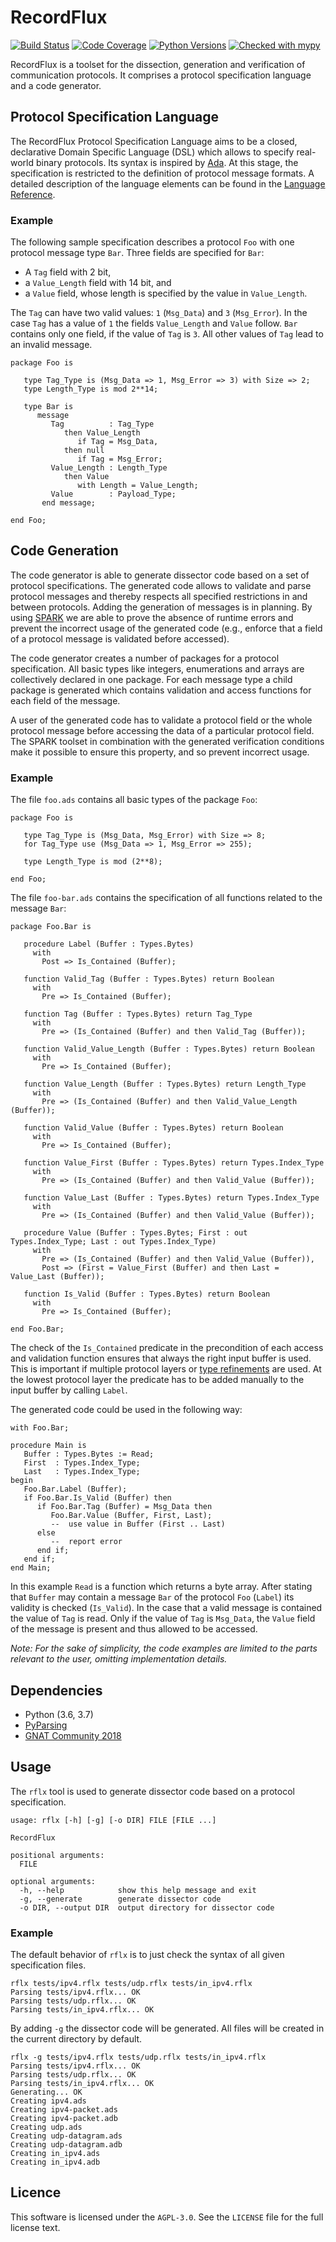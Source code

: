# RecordFlux

[![Build Status](https://travis-ci.org/Componolit/RecordFlux.svg?branch=master)](https://travis-ci.org/Componolit/RecordFlux)
[![Code Coverage](https://codecov.io/github/Componolit/RecordFlux/coverage.svg?branch=master)](https://codecov.io/github/Componolit/RecordFlux)
[![Python Versions](https://img.shields.io/badge/python-3.6%20%7C%203.7-blue.svg)](https://python.org/)
[![Checked with mypy](http://www.mypy-lang.org/static/mypy_badge.svg)](http://mypy-lang.org/)

RecordFlux is a toolset for the dissection, generation and verification of communication protocols. It comprises a protocol specification language and a code generator.

## Protocol Specification Language

The RecordFlux Protocol Specification Language aims to be a closed, declarative Domain Specific Language (DSL) which allows to specify real-world binary protocols. Its syntax is inspired by [Ada](https://www.adacore.com/about-ada). At this stage, the specification is restricted to the definition of protocol message formats. A detailed description of the language elements can be found in the [Language Reference](/doc/Language-Reference.md).

### Example

The following sample specification describes a protocol `Foo` with one protocol message type `Bar`. Three fields are specified for `Bar`:

- A `Tag` field with 2 bit,
- a `Value_Length` field with 14 bit, and
- a `Value` field, whose length is specified by the value in `Value_Length`.

The `Tag` can have two valid values: `1` (`Msg_Data`) and `3` (`Msg_Error`). In the case `Tag` has a value of `1` the fields `Value_Length` and `Value` follow. `Bar` contains only one field, if the value of `Tag` is `3`. All other values of `Tag` lead to an invalid message.

```
package Foo is

   type Tag_Type is (Msg_Data => 1, Msg_Error => 3) with Size => 2;
   type Length_Type is mod 2**14;

   type Bar is
      message
         Tag          : Tag_Type
            then Value_Length
               if Tag = Msg_Data,
            then null
               if Tag = Msg_Error;
         Value_Length : Length_Type
            then Value
               with Length = Value_Length;
         Value        : Payload_Type;
       end message;

end Foo;
```

## Code Generation

The code generator is able to generate dissector code based on a set of protocol specifications. The generated code allows to validate and parse protocol messages and thereby respects all specified restrictions in and between protocols. Adding the generation of messages is in planning. By using [SPARK](https://www.adacore.com/about-spark) we are able to prove the absence of runtime errors and prevent the incorrect usage of the generated code (e.g., enforce that a field of a protocol message is validated before accessed).

The code generator creates a number of packages for a protocol specification. All basic types like integers, enumerations and arrays are collectively declared in one package. For each message type a child package is generated which contains validation and access functions for each field of the message.

A user of the generated code has to validate a protocol field or the whole protocol message before accessing the data of a particular protocol field. The SPARK toolset in combination with the generated verification conditions make it possible to ensure this property, and so prevent incorrect usage.

### Example

The file `foo.ads` contains all basic types of the package `Foo`:

```
package Foo is

   type Tag_Type is (Msg_Data, Msg_Error) with Size => 8;
   for Tag_Type use (Msg_Data => 1, Msg_Error => 255);

   type Length_Type is mod (2**8);

end Foo;
```

The file `foo-bar.ads` contains the specification of all functions related to the message `Bar`:

```
package Foo.Bar is

   procedure Label (Buffer : Types.Bytes)
     with
       Post => Is_Contained (Buffer);

   function Valid_Tag (Buffer : Types.Bytes) return Boolean
     with
       Pre => Is_Contained (Buffer);

   function Tag (Buffer : Types.Bytes) return Tag_Type
     with
       Pre => (Is_Contained (Buffer) and then Valid_Tag (Buffer));

   function Valid_Value_Length (Buffer : Types.Bytes) return Boolean
     with
       Pre => Is_Contained (Buffer);

   function Value_Length (Buffer : Types.Bytes) return Length_Type
     with
       Pre => (Is_Contained (Buffer) and then Valid_Value_Length (Buffer));

   function Valid_Value (Buffer : Types.Bytes) return Boolean
     with
       Pre => Is_Contained (Buffer);

   function Value_First (Buffer : Types.Bytes) return Types.Index_Type
     with
       Pre => (Is_Contained (Buffer) and then Valid_Value (Buffer));

   function Value_Last (Buffer : Types.Bytes) return Types.Index_Type
     with
       Pre => (Is_Contained (Buffer) and then Valid_Value (Buffer));

   procedure Value (Buffer : Types.Bytes; First : out Types.Index_Type; Last : out Types.Index_Type)
     with
       Pre => (Is_Contained (Buffer) and then Valid_Value (Buffer)),
       Post => (First = Value_First (Buffer) and then Last = Value_Last (Buffer));

   function Is_Valid (Buffer : Types.Bytes) return Boolean
     with
       Pre => Is_Contained (Buffer);

end Foo.Bar;
```

The check of the `Is_Contained` predicate in the precondition of each access and validation function ensures that always the right input buffer is used. This is important if multiple protocol layers or [type refinements](/doc/Language-Reference.md#type-refinement) are used. At the lowest protocol layer the predicate has to be added manually to the input buffer by calling `Label`.

The generated code could be used in the following way:

```
with Foo.Bar;

procedure Main is
   Buffer : Types.Bytes := Read;
   First  : Types.Index_Type;
   Last   : Types.Index_Type;
begin
   Foo.Bar.Label (Buffer);
   if Foo.Bar.Is_Valid (Buffer) then
      if Foo.Bar.Tag (Buffer) = Msg_Data then
         Foo.Bar.Value (Buffer, First, Last);
         --  use value in Buffer (First .. Last)
      else
         --  report error
      end if;
   end if;
end Main;
```

In this example `Read` is a function which returns a byte array. After stating that `Buffer` may contain a message `Bar` of the protocol `Foo` (`Label`) its validity is checked (`Is_Valid`). In the case that a valid message is contained the value of `Tag` is read. Only if the value of `Tag` is `Msg_Data`, the `Value` field of the message is present and thus allowed to be accessed.

*Note: For the sake of simplicity, the code examples are limited to the parts relevant to the user, omitting implementation details.*

## Dependencies

- Python (3.6, 3.7)
- [PyParsing](https://github.com/pyparsing/pyparsing/)
- [GNAT Community 2018](https://www.adacore.com/download)

## Usage

The `rflx` tool is used to generate dissector code based on a protocol specification.

```
usage: rflx [-h] [-g] [-o DIR] FILE [FILE ...]

RecordFlux

positional arguments:
  FILE

optional arguments:
  -h, --help            show this help message and exit
  -g, --generate        generate dissector code
  -o DIR, --output DIR  output directory for dissector code
```

### Example

The default behavior of `rflx` is to just check the syntax of all given specification files.

```
rflx tests/ipv4.rflx tests/udp.rflx tests/in_ipv4.rflx
Parsing tests/ipv4.rflx... OK
Parsing tests/udp.rflx... OK
Parsing tests/in_ipv4.rflx... OK
```

By adding `-g` the dissector code will be generated. All files will be created in the current directory by default.

```
rflx -g tests/ipv4.rflx tests/udp.rflx tests/in_ipv4.rflx
Parsing tests/ipv4.rflx... OK
Parsing tests/udp.rflx... OK
Parsing tests/in_ipv4.rflx... OK
Generating... OK
Creating ipv4.ads
Creating ipv4-packet.ads
Creating ipv4-packet.adb
Creating udp.ads
Creating udp-datagram.ads
Creating udp-datagram.adb
Creating in_ipv4.ads
Creating in_ipv4.adb
```

## Licence

This software is licensed under the `AGPL-3.0`. See the `LICENSE` file for the full license text.
